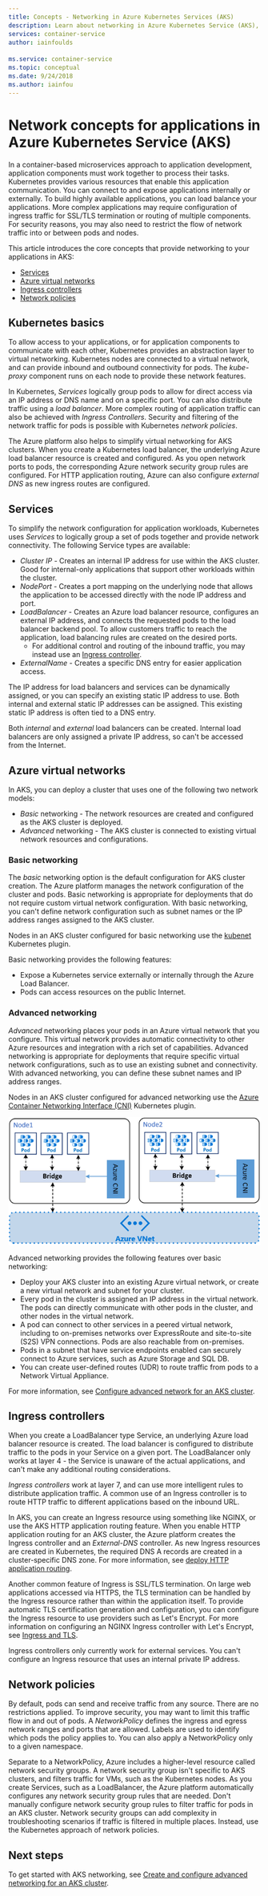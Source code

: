 ```yaml
---
title: Concepts - Networking in Azure Kubernetes Services (AKS)
description: Learn about networking in Azure Kubernetes Service (AKS), including basic and advanced networking, ingress controllers, load balancers, and static IP addresses.
services: container-service
author: iainfoulds

ms.service: container-service
ms.topic: conceptual
ms.date: 9/24/2018
ms.author: iainfou
---
```


# Network concepts for applications in Azure Kubernetes Service (AKS)

In a container-based microservices approach to application development, application components must work together to process their tasks. Kubernetes provides various resources that enable this application communication. You can connect to and expose applications internally or externally. To build highly available applications, you can load balance your applications. More complex applications may require configuration of ingress traffic for SSL/TLS termination or routing of multiple components. For security reasons, you may also need to restrict the flow of network traffic into or between pods and nodes.

This article introduces the core concepts that provide networking to your applications in AKS:

- [Services](#services)
- [Azure virtual networks](#azure-virtual-networks)
- [Ingress controllers](#ingress-controllers)
- [Network policies](#network-policies)

## Kubernetes basics

To allow access to your applications, or for application components to communicate with each other, Kubernetes provides an abstraction layer to virtual networking. Kubernetes nodes are connected to a virtual network, and can provide inbound and outbound connectivity for pods. The *kube-proxy* component runs on each node to provide these network features.

In Kubernetes, *Services* logically group pods to allow for direct access via an IP address or DNS name and on a specific port. You can also distribute traffic using a *load balancer*. More complex routing of application traffic can also be achieved with *Ingress Controllers*. Security and filtering of the network traffic for pods is possible with Kubernetes *network policies*.

The Azure platform also helps to simplify virtual networking for AKS clusters. When you create a Kubernetes load balancer, the underlying Azure load balancer resource is created and configured. As you open network ports to pods, the corresponding Azure network security group rules are configured. For HTTP application routing, Azure can also configure *external DNS* as new ingress routes are configured.

## Services

To simplify the network configuration for application workloads, Kubernetes uses *Services* to logically group a set of pods together and provide network connectivity. The following Service types are available:

- *Cluster IP* - Creates an internal IP address for use within the AKS cluster. Good for internal-only applications that support other workloads within the cluster.
- *NodePort* - Creates a port mapping on the underlying node that allows the application to be accessed directly with the node IP address and port.
- *LoadBalancer* - Creates an Azure load balancer resource, configures an external IP address, and connects the requested pods to the load balancer backend pool. To allow customers traffic to reach the application, load balancing rules are created on the desired ports.
    - For additional control and routing of the inbound traffic, you may instead use an [Ingress controller](#ingress-controllers).
- *ExternalName* - Creates a specific DNS entry for easier application access.

The IP address for load balancers and services can be dynamically assigned, or you can specify an existing static IP address to use. Both internal and external static IP addresses can be assigned. This existing static IP address is often tied to a DNS entry.

Both *internal* and *external* load balancers can be created. Internal load balancers are only assigned a private IP address, so can't be accessed from the Internet.

## Azure virtual networks

In AKS, you can deploy a cluster that uses one of the following two network models:

- *Basic* networking - The network resources are created and configured as the AKS cluster is deployed.
- *Advanced* networking - The AKS cluster is connected to existing virtual network resources and configurations.

### Basic networking

The *basic* networking option is the default configuration for AKS cluster creation. The Azure platform manages the network configuration of the cluster and pods. Basic networking is appropriate for deployments that do not require custom virtual network configuration. With basic networking, you can't define network configuration such as subnet names or the IP address ranges assigned to the AKS cluster.

Nodes in an AKS cluster configured for basic networking use the [kubenet][kubenet] Kubernetes plugin.

Basic networking provides the following features:

- Expose a Kubernetes service externally or internally through the Azure Load Balancer.
- Pods can access resources on the public Internet.

### Advanced networking

*Advanced* networking places your pods in an Azure virtual network that you configure. This virtual network provides automatic connectivity to other Azure resources and integration with a rich set of capabilities. Advanced networking is appropriate for deployments that require specific virtual network configurations, such as to use an existing subnet and connectivity. With advanced networking, you can define these subnet names and IP address ranges.

Nodes in an AKS cluster configured for advanced networking use the [Azure Container Networking Interface (CNI)][cni-networking] Kubernetes plugin.

![Diagram showing two nodes with bridges connecting each to a single Azure VNet][advanced-networking-diagram]

Advanced networking provides the following features over basic networking:

- Deploy your AKS cluster into an existing Azure virtual network, or create a new virtual network and subnet for your cluster.
- Every pod in the cluster is assigned an IP address in the virtual network. The pods can directly communicate with other pods in the cluster, and other nodes in the virtual network.
- A pod can connect to other services in a peered virtual network, including to on-premises networks over ExpressRoute and site-to-site (S2S) VPN connections. Pods are also reachable from on-premises.
- Pods in a subnet that have service endpoints enabled can securely connect to Azure services, such as Azure Storage and SQL DB.
- You can create user-defined routes (UDR) to route traffic from pods to a Network Virtual Appliance.

For more information, see [Configure advanced network for an AKS cluster][aks-configure-advanced-networking].

## Ingress controllers

When you create a LoadBalancer type Service, an underlying Azure load balancer resource is created. The load balancer is configured to distribute traffic to the pods in your Service on a given port. The LoadBalancer only works at layer 4 - the Service is unaware of the actual applications, and can't make any additional routing considerations.

*Ingress controllers* work at layer 7, and can use more intelligent rules to distribute application traffic. A common use of an Ingress controller is to route HTTP traffic to different applications based on the inbound URL.

In AKS, you can create an Ingress resource using something like NGINX, or use the AKS HTTP application routing feature. When you enable HTTP application routing for an AKS cluster, the Azure platform creates the Ingress controller and an *External-DNS* controller. As new Ingress resources are created in Kubernetes, the required DNS A records are created in a cluster-specific DNS zone. For more information, see [deploy HTTP application routing][aks-http-routing].

Another common feature of Ingress is SSL/TLS termination. On large web applications accessed via HTTPS, the TLS termination can be handled by the Ingress resource rather than within the application itself. To provide automatic TLS certification generation and configuration, you can configure the Ingress resource to use providers such as Let's Encrypt. For more information on configuring an NGINX Ingress controller with Let's Encrypt, see [Ingress and TLS][aks-ingress-tls].

Ingress controllers only currently work for external services. You can't configure an Ingress resource that uses an internal private IP address.

## Network policies

By default, pods can send and receive traffic from any source. There are no restrictions applied. To improve security, you may want to limit this traffic flow in and out of pods. A *NetworkPolicy* defines the ingress and egress network ranges and ports that are allowed. Labels are used to identify which pods the policy applies to. You can also apply a NetworkPolicy only to a given namespace.

Separate to a NetworkPolicy, Azure includes a higher-level resource called network security groups. A network security group isn't specific to AKS clusters, and filters traffic for VMs, such as the Kubernetes nodes. As you create Services, such as a LoadBalancer, the Azure platform automatically configures any network security group rules that are needed. Don't manually configure network security group rules to filter traffic for pods in an AKS cluster. Network security groups can add complexity in troubleshooting scenarios if traffic is filtered in multiple places. Instead, use the Kubernetes approach of network policies.

## Next steps

To get started with AKS networking, see [Create and configure advanced networking for an AKS cluster][aks-configure-advanced-networking].

<!-- IMAGES -->
[advanced-networking-diagram]: ./media/concepts-network/advanced-networking-diagram.png

<!-- LINKS - External -->
[cni-networking]: https://github.com/Azure/azure-container-networking/blob/master/docs/cni.md
[kubenet]: https://kubernetes.io/docs/concepts/cluster-administration/network-plugins/#kubenet

<!-- LINKS - Internal -->
[aks-http-routing]: http-application-routing.md
[aks-ingress-tls]: ingress.md
[aks-configure-advanced-networking]: configure-advanced-networking.md